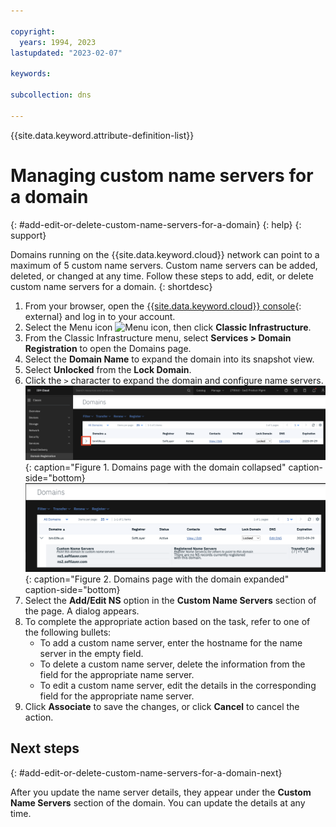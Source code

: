 ```yaml
---

copyright:
  years: 1994, 2023
lastupdated: "2023-02-07"

keywords:

subcollection: dns

---
```


{{site.data.keyword.attribute-definition-list}}

# Managing custom name servers for a domain
{: #add-edit-or-delete-custom-name-servers-for-a-domain}
{: help}
{: support}

Domains running on the {{site.data.keyword.cloud}} network can point to a maximum of 5 custom name servers. Custom name servers can be added, deleted, or changed at any time. Follow these steps to add, edit, or delete custom name servers for a domain.
{: shortdesc}

1. From your browser, open the [{{site.data.keyword.cloud}} console](https://{DomainName}/){: external} and log in to your account.
1. Select the Menu icon ![Menu icon](../../icons/icon_hamburger.svg), then click **Classic Infrastructure**.
1. From the Classic Infrastructure menu, select **Services > Domain Registration** to open the Domains page.
1. Select the **Domain Name** to expand the domain into its snapshot view.
1. Select **Unlocked** from the **Lock Domain**.
1. Click the `>` character to expand the domain and configure name servers.
    ![Sample domains collapsed image](images/custom-name-server-collapsed.png "Image of the Domains page with the domain collapsed"){: caption="Figure 1. Domains page with the domain collapsed" caption-side="bottom}
    ![Sample domains expanded image](images/custom-name-server-expanded.png "Image of the Domains page with the domain expanded"){: caption="Figure 2. Domains page with the domain expanded" caption-side="bottom}
1. Select the **Add/Edit NS** option in the **Custom Name Servers** section of the page. A dialog appears.
1. To complete the appropriate action based on the task, refer to one of the following bullets:
    * To add a custom name server, enter the hostname for the name server in the empty field.
    * To delete a custom name server, delete the information from the field for the appropriate name server.
    * To edit a custom name server, edit the details in the corresponding field for the appropriate name server.
1. Click **Associate** to save the changes, or click **Cancel** to cancel the action.

## Next steps
{: #add-edit-or-delete-custom-name-servers-for-a-domain-next}

After you update the name server details, they appear under the **Custom Name Servers** section of the domain. You can update the details at any time.

